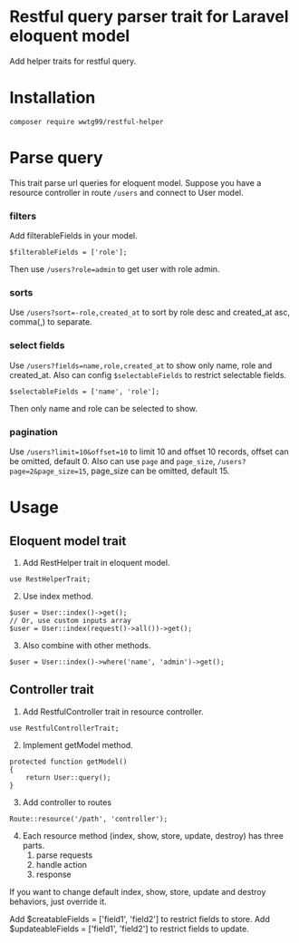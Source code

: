 Restful query parser trait for Laravel eloquent model
=====================================================

Add helper traits for restful query.

# Installation
```
composer require wwtg99/restful-helper
```

# Parse query
This trait parse url queries for eloquent model. 
Suppose you have a resource controller in route `/users` and connect to User model.

### filters
Add filterableFields in your model.
```
$filterableFields = ['role'];
```
Then use `/users?role=admin` to get user with role admin.

### sorts
Use `/users?sort=-role,created_at` to sort by role desc and created_at asc, comma(,) to separate.

### select fields
Use `/users?fields=name,role,created_at` to show only name, role and created_at.
Also can config `$selectableFields` to restrict selectable fields.
```
$selectableFields = ['name', 'role'];
```
Then only name and role can be selected to show.

### pagination
Use `/users?limit=10&offset=10` to limit 10 and offset 10 records, offset can be omitted, default 0.
Also can use `page` and `page_size`, `/users?page=2&page_size=15`, page_size can be omitted, default 15.

# Usage
## Eloquent model trait

1. Add RestHelper trait in eloquent model.
```
use RestHelperTrait;
```

2. Use index method.
```
$user = User::index()->get();
// Or, use custom inputs array
$user = User::index(request()->all())->get();
```

3. Also combine with other methods.
```
$user = User::index()->where('name', 'admin')->get();
```

## Controller trait

1. Add RestfulController trait in resource controller.
```
use RestfulControllerTrait;
```

2. Implement getModel method.
```
protected function getModel()
{
    return User::query();
}
```

3. Add controller to routes
```
Route::resource('/path', 'controller');
```

4. Each resource method (index, show, store, update, destroy) has three parts.
    1. parse requests
    2. handle action
    3. response

If you want to change default index, show, store, update and destroy behaviors, just override it.

Add $creatableFields = ['field1', 'field2'] to restrict fields to store.
Add $updateableFields = ['field1', 'field2'] to restrict fields to update.
